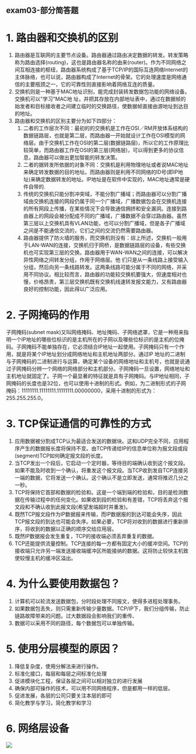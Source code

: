 exam03-部分简答题
---

# 1. 路由器和交换机的区别
1. 路由器是互联网的主要节点设备。路由器通过路由决定数据的转发。转发策略称为路由选择(routing)，这也是路由器名称的由来(router)。作为不同网络之间互相连接的枢纽，路由器系统构成了基于TCP/IP的国际互连网络Internet的主体脉络，也可以说，路由器构成了Internet的骨架。它的处理速度是网络通信的主要瓶颈之一，它的可靠性则直接影响着网络互连的质量。
2. 交换机则是一种基于MAC地址识别，能完成封装转发数据包功能的网络设备。交换机可以"学习"MAC地 址，并把其存放在内部地址表中，通过在数据帧的始发者和目标接收者之间建立临时的交换路径，使数据帧直接由源地址到达目的地址。
3. 路由器和交换机的区别主要分为如下四部分：
   1. 二者的工作层次不同：最初的的交换机是工作在OSI／RM开放体系结构的数据链路层，也就是第二层，而路由器一开始就设计工作在OSI模型的网络层。由于交换机工作在OSI的第二层(数据链路层)，所以它的工作原理比较简单，而路由器工作在OSI的第三层(网络层)，可以得到更多的协议信息，路由器可以做出更加智能的转发决策。
   2. 二者的据转发所依据的对象不同：交换机是利用物理地址或者说MAC地址来确定转发数据的目的地址。而路由器则是利用不同网络的ID号(即IP地址)来确定数据转发的地址。IP地址是在软件中实现的，MAC地址通常是硬件自带的.
   3. 传统的交换机只能分割冲突域，不能分割广播域；而路由器可以分割广播域由交换机连接的网段仍属于同一个广播域，广播数据包会在交换机连接的所有网段上传播，在某些情况下会导致通信拥挤和安全漏洞。连接到路由器上的网段会被分配成不同的广播域，广播数据不会穿过路由器。虽然第三层以上交换机具有VLAN功能，也可以分割广播域，但是各子广播域之间是不能通信交流的，它们之间的交流仍然需要路由器。 
   4. 路由器提供了防火墙的服务，而交换机则没有：综上所述，交换机一般用于LAN-WAN的连接，交换机归于网桥，是数据链路层的设备，有些交换机也可实现第三层的交换。路由器用于WAN-WAN之间的连接，可以解决异性网络之间转发分组，作用于网络层。他 们只是从一条线路上接受输入分组，然后向另一条线路转发。这两条线路可能分属于不同的网络，并采用不同协议。相比较而言，路由器的功能较交换机要强大，但速度相对也慢，价格昂贵，第三层交换机既有交换机线速转发报文能力，又有路由器良好的控制功能，因此得以广泛应用。 

# 2. 子网掩码的作用
子网掩码(subnet mask)又叫网络掩码、地址掩码、子网络遮罩，它是一种用来指明一个IP地址的哪些位标识的是主机所在的子网以及哪些位标识的是主机的位掩码。子网掩码不能单独存在，它必须结合IP地址一起使用。子网掩码只有一个作用，就是将某个IP地址划分成网络地址和主机地址两部分。通过IP 地址的二进制与子网掩码的二进制进行与运算，确定某个设备的网络地址和主机号，也就是说通过子网掩码分辨一个网络的网络部分和主机部分。子网掩码一旦设置，网络地址和主机地址就固定了。子网一个最显著的特征就是具有子网掩码。与IP地址相同，子网掩码的长度也是32位，也可以使用十进制的形式。例如，为二进制形式的子网掩码：11111111.11111111.11111111.00000000，采用十进制的形式为：255.255.255.0。

# 3. TCP保证通信的可靠性的方式
1. 应用数据被分割成TCP认为最适合发送的数据块。这和UDP完全不同，应用程序产生的数据报长度将保持不变。由TCP传递给IP的信息单位称为报文段或段(segment)TCP如何确定报文段的长度。
2. 当TCP发出一个段后，它启动一个定时器，等待目的端确认收到这个报文段。如果不能及时收到一个确认，将重发这个报文段。当TCP收到发自TCP连接另一端的数据，它将发送一个确认。这个确认不是立即发送，通常将推迟几分之一秒。
3. TCP将保持它首部和数据的检验和。这是一个端到端的检验和，目的是检测数据在传输过程中的任何变化。如果收到段的检验和有差错，TCP将丢弃这个报文段和不确认收到此报文段(希望发端超时并重发)。
4. 既然TCP报文段作为IP数据报来传输，而IP数据报的到达可能会失序，因此TCP报文段的到达也可能会失序。如果必要，TCP将对收到的数据进行重新排序，将收到的数据以正确的顺序交给应用层。
5. 既然IP数据报会发生重复，TCP的接收端必须丢弃重复的数据。
6. TCP还能提供流量控制。TCP连接的每一方都有固定大小的缓冲空间。TCP的接收端只允许另一端发送接收端缓冲区所能接纳的数据。这将防止较快主机致使较慢主机的缓冲区溢出。

# 4. 为什么要使用数据包？
1. 计算机可以轮流发送数据包，分时段处理不同报文，使得多进程处理事务。
2. 如果数据包丢失，则只需重新传输少量数据。TCP/IP下，我们分组传输，防止链路故障带来的问题。过大数据段会影响我们的重传、
3. 数据可以采用不同的路径，每个数据包可以单独传输。

# 5. 使用分层模型的原因？
1. 降低复杂度，使用分解法来进行操作。
2. 标准化接口，每层和每层之间标准化处理
3. 促进模块化工程，保证各层之间可以相对独立的进行发展
4. 确保内部可操作的技术，可以用不同网络程序，但是都用一样的低层。
5. 促进发展，各层的公司只要关注本层的即可
6. 简化教学与学习，简化教学和学习

# 6. 网络层设备
![](https://spricoder.oss-cn-shanghai.aliyuncs.com/2020-Internet-computing/img/lec12/1.png)